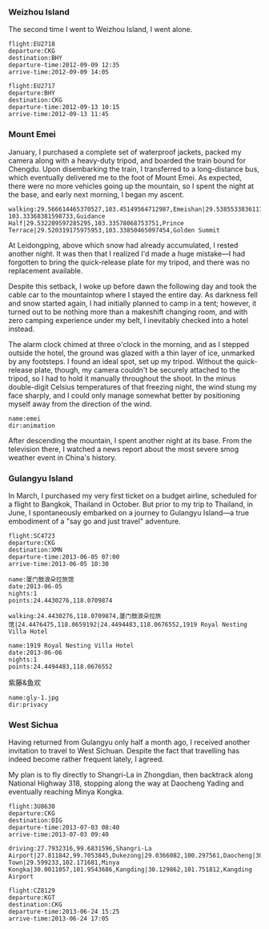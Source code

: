 
<a-secret name="shapingpark" autoload></a-secret>

<a-secret name="zounian" autoload></a-secret>

<a-secret name="tuhuan" autoload></a-secret>

<a-secret name="dy" autoload></a-secret>

<a-secret name="apple" autoload></a-secret>

<a-secret name="lxm" autoload></a-secret>

<a-secret name="zx" autoload></a-secret>

<a-secret name="dd" autoload></a-secret>

<a-secret name="lu" autoload></a-secret>

### Weizhou Island

The second time I went to Weizhou Island, I went alone.

```<a-flight>
flight:EU2718
departure:CKG
destination:BHY
departure-time:2012-09-09 12:35
arrive-time:2012-09-09 14:05
```

```<a-flight>
flight:EU2717
departure:BHY
destination:CKG
departure-time:2012-09-13 10:15
arrive-time:2012-09-13 11:45
```

<a-secret name="zly" autoload></a-secret>

<a-secret name="wxj" autoload></a-secret>

<a-secret name="dww" autoload></a-secret>

### Mount Emei

January, I purchased a complete set of waterproof jackets, packed my camera along with a heavy-duty tripod, and boarded the train bound for Chengdu. Upon disembarking the train, I transferred to a long-distance bus, which eventually delivered me to the foot of Mount Emei. As expected, there were no more vehicles going up the mountain, so I spent the night at the base, and early next morning, I began my ascent.

```<a-map>
walking:29.566614465370527,103.45149564712987,Emeishan|29.53855338361171, 103.33368381598733,Guidance Half|29.532209597285295,103.33578068753751,Prince Terrace|29.520319175975953,103.33850465097454,Golden Summit
```

At Leidongping, above which snow had already accumulated, I rested another night. It was then that I realized I'd made a huge mistake—I had forgotten to bring the quick-release plate for my tripod, and there was no replacement available.

Despite this setback, I woke up before dawn the following day and took the cable car to the mountaintop where I stayed the entire day. As darkness fell and snow started again, I had initially planned to camp in a tent; however, it turned out to be nothing more than a makeshift changing room, and with zero camping experience under my belt, I inevitably checked into a hotel instead.

The alarm clock chimed at three o'clock in the morning, and as I stepped outside the hotel, the ground was glazed with a thin layer of ice, unmarked by any footsteps. I found an ideal spot, set up my tripod. Without the quick-release plate, though, my camera couldn't be securely attached to the tripod, so I had to hold it manually throughout the shoot. In the minus double-digit Celsius temperatures of that freezing night, the wind stung my face sharply, and I could only manage somewhat better by positioning myself away from the direction of the wind.

```<a-img>
name:emei
dir:animation
```

After descending the mountain, I spent another night at its base. From the television there, I watched a news report about the most severe smog weather event in China's history.

### Gulangyu Island

In March, I purchased my very first ticket on a budget airline, scheduled for a flight to Bangkok, Thailand in October. But prior to my trip to Thailand, in June, I spontaneously embarked on a journey to Gulangyu Island—a true embodiment of a "say go and just travel" adventure.

```<a-flight>
flight:SC4723
departure:CKG
destination:XMN
departure-time:2013-06-05 07:00
arrive-time:2013-06-05 10:30
```

```<a-hotel>
name:厦门鼓浪朵拉旅馆
date:2013-06-05
nights:1
points:24.4430276,118.0709874
```

```<a-map>
walking:24.4430276,118.0709874,厦门鼓浪朵拉旅馆|24.4476475,118.0659192|24.4494483,118.0676552,1919 Royal Nesting Villa Hotel
```

```<a-hotel>
name:1919 Royal Nesting Villa Hotel
date:2013-06-06
nights:1
points:24.4494483,118.0676552
```

紫藤&鱼欢

```<a-img>
name:gly-1.jpg
dir:privacy
```

<a-flight flight="CA4166" departure="XMN" departure-time="2013-06-07 22:05" destination="CKG" arrive-time="2013-06-08 00:30"></a-flight>

### West Sichua

Having returned from Gulangyu only half a month ago, I received another invitation to travel to West Sichuan. Despite the fact that travelling has indeed become rather frequent lately, I agreed.

My plan is to fly directly to Shangri-La in Zhongdian, then backtrack along National Highway 318,
stopping along the way at Daocheng Yading and eventually reaching Minya Kongka.

```<a-flight>
flight:3U8630
departure:CKG
destination:DIG
departure-time:2013-07-03 08:40
arrive-time:2013-07-03 09:40
```

```<a-map>
driving:27.7932316,99.6831596,Shangri-La Airport|27.811842,99.7053845,Dukezong|29.0366082,100.297561,Daocheng|30.021596,101.527224,Xinduqiao|30.0011057,101.9543686,Kangding|29.643981581567523,102.12298657466907,Moxi Town|29.599233,102.171681,Minya Kongka|30.0011057,101.9543686,Kangding|30.129862,101.751812,Kangding Airport
```

```<a-flight>
flight:CZ8129
departure:KGT
destination:CKG
departure-time:2013-06-24 15:25
arrive-time:2013-06-24 17:05
```

<a-secret name="hq" autoload></a-secret>
